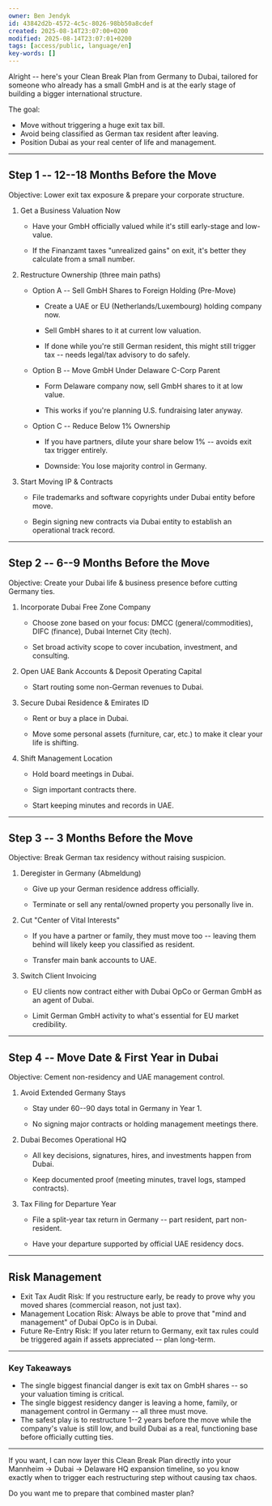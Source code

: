 ```yaml
---
owner: Ben Jendyk
id: 43842d2b-4572-4c5c-8026-98bb50a8cdef
created: 2025-08-14T23:07:00+0200
modified: 2025-08-14T23:07:01+0200
tags: [access/public, language/en]
key-words: []
---
```


Alright -- here's your Clean Break Plan from Germany to Dubai, tailored for someone who already has a small GmbH and is at the early stage of building a bigger international structure.

  

The goal:

- Move without triggering a huge exit tax bill.
- Avoid being classified as German tax resident after leaving.
- Position Dubai as your real center of life and management.
* * *

## Step 1 -- 12--18 Months Before the Move

  

Objective: Lower exit tax exposure & prepare your corporate structure.

1. Get a Business Valuation Now

    - Have your GmbH officially valued while it's still early-stage and low-value.

    - If the Finanzamt taxes "unrealized gains" on exit, it's better they calculate from a small number.

2. Restructure Ownership (three main paths)

    - Option A -- Sell GmbH Shares to Foreign Holding (Pre-Move)

        - Create a UAE or EU (Netherlands/Luxembourg) holding company now.

        - Sell GmbH shares to it at current low valuation.

        - If done while you're still German resident, this might still trigger tax -- needs legal/tax advisory to do safely.

    - Option B -- Move GmbH Under Delaware C-Corp Parent

        - Form Delaware company now, sell GmbH shares to it at low value.

        - This works if you're planning U.S. fundraising later anyway.

    - Option C -- Reduce Below 1% Ownership

        - If you have partners, dilute your share below 1% -- avoids exit tax trigger entirely.

        - Downside: You lose majority control in Germany.

3. Start Moving IP & Contracts

    - File trademarks and software copyrights under Dubai entity before move.

    - Begin signing new contracts via Dubai entity to establish an operational track record.
* * *

## Step 2 -- 6--9 Months Before the Move

  

Objective: Create your Dubai life & business presence before cutting Germany ties.

1. Incorporate Dubai Free Zone Company

    - Choose zone based on your focus: DMCC (general/commodities), DIFC (finance), Dubai Internet City (tech).

    - Set broad activity scope to cover incubation, investment, and consulting.

2. Open UAE Bank Accounts & Deposit Operating Capital

    - Start routing some non-German revenues to Dubai.

3. Secure Dubai Residence & Emirates ID

    - Rent or buy a place in Dubai.

    - Move some personal assets (furniture, car, etc.) to make it clear your life is shifting.

4. Shift Management Location

    - Hold board meetings in Dubai.

    - Sign important contracts there.

    - Start keeping minutes and records in UAE.
* * *

## Step 3 -- 3 Months Before the Move

  

Objective: Break German tax residency without raising suspicion.

1. Deregister in Germany (Abmeldung)

    - Give up your German residence address officially.

    - Terminate or sell any rental/owned property you personally live in.

2. Cut "Center of Vital Interests"

    - If you have a partner or family, they must move too -- leaving them behind will likely keep you classified as resident.

    - Transfer main bank accounts to UAE.

3. Switch Client Invoicing

    - EU clients now contract either with Dubai OpCo or German GmbH as an agent of Dubai.

    - Limit German GmbH activity to what's essential for EU market credibility.
* * *

## Step 4 -- Move Date & First Year in Dubai

  

Objective: Cement non-residency and UAE management control.

1. Avoid Extended Germany Stays

    - Stay under 60--90 days total in Germany in Year 1.

    - No signing major contracts or holding management meetings there.

2. Dubai Becomes Operational HQ

    - All key decisions, signatures, hires, and investments happen from Dubai.

    - Keep documented proof (meeting minutes, travel logs, stamped contracts).

3. Tax Filing for Departure Year

    - File a split-year tax return in Germany -- part resident, part non-resident.

    - Have your departure supported by official UAE residency docs.
* * *

## Risk Management

- Exit Tax Audit Risk: If you restructure early, be ready to prove why you moved shares (commercial reason, not just tax).
- Management Location Risk: Always be able to prove that "mind and management" of Dubai OpCo is in Dubai.
- Future Re-Entry Risk: If you later return to Germany, exit tax rules could be triggered again if assets appreciated -- plan long-term.
* * *

### Key Takeaways

- The single biggest financial danger is exit tax on GmbH shares -- so your valuation timing is critical.
- The single biggest residency danger is leaving a home, family, or management control in Germany -- all three must move.
- The safest play is to restructure 1--2 years before the move while the company's value is still low, and build Dubai as a real, functioning base before officially cutting ties.
* * *

If you want, I can now layer this Clean Break Plan directly into your Mannheim → Dubai → Delaware HQ expansion timeline, so you know exactly when to trigger each restructuring step without causing tax chaos.

  

Do you want me to prepare that combined master plan?